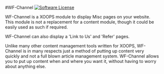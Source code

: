 #WF-Channel
[![Software License](https://img.shields.io/badge/license-GPL-brightgreen.svg?style=flat)](LICENSE) 

WF-Channel is a XOOPS module to display Misc pages on your website. This module is not a replacement for a content module, 
though it could be easily used as such if required.

WF-Channel can also display a 'Link to Us' and 'Refer' pages.

Unlike many other content management tools written for XOOPS, WF-Channel is in many respects just a method 
of putting up content very quickly and not a full blown article management system. 
WF-Channel allows you to put up content when and where you want it, without having to worry about anything else.
